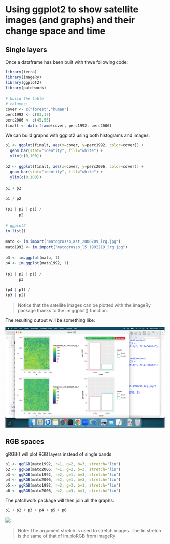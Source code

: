 # Using ggplot2 to show satellite images (and graphs) and their change space and time

## Single layers
Once a dataframe has been built with thwe following code:

``` r
library(terra)
library(imageRy)
library(ggplot2)
library(patchwork)

# build the table
# columns:
cover <- c("forest","human")
perc1992 <- c(83,17)
perc2006 <- c(45,55)
finalt <- data.frame(cover, perc1992, perc2006)
```

We can build graphs with ggplot2 using both histograms and images:

``` r
p1 <- ggplot(finalt, aes(x=cover, y=perc1992, color=cover)) +
  geom_bar(stat="identity", fill="white") +
  ylim(c(0,100))

p2 <- ggplot(finalt, aes(x=cover, y=perc2006, color=cover)) +
  geom_bar(stat="identity", fill="white") +
  ylim(c(0,100))

p1 + p2

p1 / p2

(p1 | p2 | p1) /
      p2

# ggplot2
im.list()

mato <- im.import("matogrosso_ast_2006209_lrg.jpg")
mato1992 <- im.import("matogrosso_l5_1992219_lrg.jpg")

p3 <- im.ggplot(mato, 1)
p4 <- im.ggplot(mato1992, 1)

(p1 | p2 | p1) /
      p3

(p4 | p1) /
(p3 | p2)
```

> Notice that the satellite images can be plotted with the imageRy package thanks to the im.ggplot() function.

The resulting output will be something like:

<img src="../Pics/sun.png" />

## RGB spaces

gRGB() will plot RGB layers instead of single bands

``` r
p1 <- ggRGB(mato1992, r=1, g=2, b=3, stretch="lin")
p2 <- ggRGB(mato2006, r=1, g=2, b=3, stretch="lin")
p3 <- ggRGB(mato1992, r=2, g=1, b=3, stretch="lin")
p4 <- ggRGB(mato2006, r=2, g=1, b=3, stretch="lin")
p5 <- ggRGB(mato1992, r=2, g=3, b=1, stretch="lin")
p6 <- ggRGB(mato2006, r=2, g=3, b=1, stretch="lin")
```

The patchwork package will then join all the graphs:
``` r
p1 + p2 + p3 + p4 + p5 + p6
```

<img src="../Pics/ggRGB.png" />

> Note: The argument stretch is used to stretch images. The lin stretch is the same of that of im.ploRGB from imageRy




